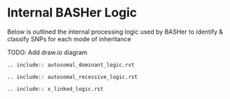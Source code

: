 # Internal BASHer Logic

Below is outlined the internal processing logic used by BASHer to identify & classify SNPs for each mode of inheritance


TODO: Add draw.io diagram

```{eval-rst}
.. include:: autosomal_dominant_logic.rst
```


```{eval-rst}
.. include:: autosomal_recessive_logic.rst
```

```{eval-rst}
.. include:: x_linked_logic.rst
```
